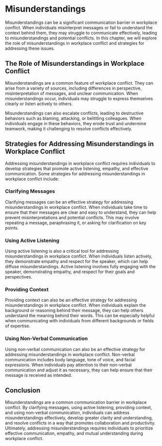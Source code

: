 # Misunderstandings

Misunderstandings can be a significant communication barrier in workplace conflict. When individuals misinterpret messages or fail to understand the context behind them, they may struggle to communicate effectively, leading to misunderstandings and potential conflicts. In this chapter, we will explore the role of misunderstandings in workplace conflict and strategies for addressing these issues.

## The Role of Misunderstandings in Workplace Conflict

Misunderstandings are a common feature of workplace conflict. They can arise from a variety of sources, including differences in perspective, misinterpretation of messages, and unclear communication. When misunderstandings occur, individuals may struggle to express themselves clearly or listen actively to others.

Misunderstandings can also escalate conflicts, leading to destructive behaviors such as blaming, attacking, or belittling colleagues. When individuals engage in these behaviors, they erode trust and undermine teamwork, making it challenging to resolve conflicts effectively.

## Strategies for Addressing Misunderstandings in Workplace Conflict

Addressing misunderstandings in workplace conflict requires individuals to develop strategies that promote active listening, empathy, and effective communication. Some strategies for addressing misunderstandings in workplace conflict include:

### Clarifying Messages

Clarifying messages can be an effective strategy for addressing misunderstandings in workplace conflict. When individuals take time to ensure that their messages are clear and easy to understand, they can help prevent misinterpretations and potential conflicts. This may involve repeating a message, paraphrasing it, or asking for clarification on key points.

### Using Active Listening

Using active listening is also a critical tool for addressing misunderstandings in workplace conflict. When individuals listen actively, they demonstrate empathy and respect for the speaker, which can help diffuse misunderstandings. Active listening involves fully engaging with the speaker, demonstrating empathy, and respect for their goals and perspectives.

### Providing Context

Providing context can also be an effective strategy for addressing misunderstandings in workplace conflict. When individuals explain the background or reasoning behind their message, they can help others understand the meaning behind their words. This can be especially helpful when communicating with individuals from different backgrounds or fields of expertise.

### Using Non-Verbal Communication

Using non-verbal communication can also be an effective strategy for addressing misunderstandings in workplace conflict. Non-verbal communication includes body language, tone of voice, and facial expressions. When individuals pay attention to their non-verbal communication and adjust it as necessary, they can help ensure that their message is received as intended.

## Conclusion

Misunderstandings are a common communication barrier in workplace conflict. By clarifying messages, using active listening, providing context, and using non-verbal communication, individuals can address misunderstandings effectively, develop greater clarity and understanding, and resolve conflicts in a way that promotes collaboration and productivity. Ultimately, addressing misunderstandings requires individuals to prioritize effective communication, empathy, and mutual understanding during workplace conflict.
